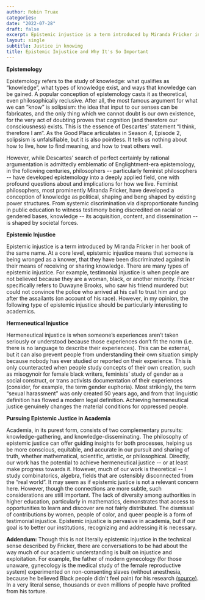 ```yaml
---
author: Robin Truax
categories:
date: "2022-07-28"
draft: false
excerpt: Epistemic injustice is a term introduced by Miranda Fricker in her book of the same name. At a core level, epistemic injustice means that someone is being wronged as a knower, that they have been discriminated against in their means of receiving or sharing knowledge. As lovers of learning, combating epistemic injustice should be a central project for all academics.
layout: single
subtitle: Justice in knowing
title: Epistemic Injustice and Why It's So Important
---
```


**Epistemology**

Epistemology refers to the study of knowledge: what qualifies as “knowledge”, what types of knowledge exist, and ways that knowledge can be gained. A popular conception of epistemology casts it as theoretical, even philosophically reclusive. After all, the most famous argument for what we can “know” is solipsism: the idea that input to our senses can be fabricates, and the only thing which we cannot doubt is our own existence, for the very act of doubting proves that cognition (and therefore our consciousness) exists. This is the essence of Descartes’ statement “I think, therefore I am”. As the Good Place articulates in Season 4, Episode 2, solipsism is unfalsifiable, but it is also pointless. It tells us nothing about how to live, how to find meaning, and how to treat others well. 

However, while Descartes’ search of perfect certainly by rational argumentation is admittedly emblematic of Englightment-era epistemology, in the following centuries, philosophers -- particularly feminist philosophers -- have developed epistemology into a deeply applied field, one with profound questions about and implications for how we live. Feminist philosophers, most prominently Miranda Fricker, have developed a conception of knowledge as political, shaping and beng shaped by existing power structures. From systemic discrimination via disproportionate funding in public education to witness testimony being discredited on racial or gendered bases, knowledge -- its acquisition, content, and dissemination -- is shaped by societal forces.

**Epistemic Injustice**

Epistemic injustice is a term introduced by Miranda Fricker in her book of the same name. At a core level, epistemic injustice means that someone is being wronged as a knower, that they have been discriminated against in their means of receiving or sharing knowledge. There are many types of epistemic injustice. For example, testimonial injustice is when people are not believed because they are a woman, black, or another minority. Fricker specifically refers to Duwayne Brooks, who saw his friend murdered but could not convince the police who arrived at his call to trust him and go after the assailants (on account of his race). However, in my opinion, the following type of epistemic injustice should be particularly interesting to academics. 

**Hermeneutical Injustice**

Hermeneutical injustice is when someone’s experiences aren’t taken seriously or understood because those experiences don’t fit the norm (i.e. there is no language to describe their experiences). This can be external, but it can also prevent people from understanding their own situation simply because nobody has ever studied or reported on their experience. This is only counteracted when people study concepts of their own creation, such as misogynoir for female black writers, feminists’ study of gender as a social construct, or trans activists documentation of their experiences (consider, for example, the term gender euphoria). Most strikingly, the term “sexual harassment” was only created 50 years ago, and from that linguistic definition has flowed a modern legal definition. Achieving hermeneutical justice genuinely changes the material conditions for oppressed people.  

**Pursuing Epistemic Justice in Academia**

Academia, in its purest form, consists of two complementary pursuits: knowledge-gathering, and knowledge-disseminating. The philosophy of epistemic justice can offer guiding insights for both processes, helping us be more conscious, equitable, and accurate in our pursuit and sharing of truth, whether mathematical, scientific, artistic, or philosophical. Directly, our work has the potential to achieve hermeneutical justice -- or at least make progress towards it. However, much of our work is theoretical -- I study combinatorics, algebra, fields that are ostensibly disconnected from the “real world”. It may seem as if epistemic justice is not a relevant concern here. However, though the connections are more subtle, such considerations are still important. The lack of diversity among authorities in higher education, particularly in mathematics, demonstrates that access to opportunities to learn and discover are not fairly distributed. The dismissal of contributions by women, people of color, and queer people is a form of testimonial injustice. Epistemic injustice is pervasive in academia, but if our goal is to better our institutions, recognizing and addressing it is necessary.

**Addendum:** Though this is not literally epistemic injustice in the technical sense described by Fricker, there are conversations to be had about the way much of our academic understanding is built on injustice and exploitation. For example, the father of modern gynecology (for those unaware, gynecology is the medical study of the female reproductive system) experimented on non-consenting slaves (without anesthesia, because he believed Black people didn't feel pain) for his research [(source)](https://www.history.com/news/the-father-of-modern-gynecology-performed-shocking-experiments-on-slaves). In a very literal sense, thousands or even millions of people have profited from his torture. 
